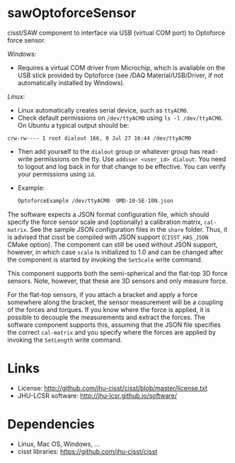 sawOptoforceSensor
==================

cisst/SAW component to interface via USB (virtual COM port) to Optoforce force sensor.

*Windows:*

 + Requires a virtual COM driver from Microchip, which is available on the USB stick provided by Optoforce
   (see /DAQ Material/USB/Driver, if not automatically installed by Windows).

*Linux:*

 + Linux automatically creates serial device, such as `ttyACM0`.
 + Check default permissions on `/dev/ttyACM0` using `ls -l /dev/ttyACM0`.  On Ubuntu a typical output should be:
 ```
 crw-rw---- 1 root dialout 166, 0 Jul 27 16:44 /dev/ttyACM0
 ```
 + Then add yourself to the `dialout` group or whatever group has read-write permissions on the tty.  Use `adduser <user_id> dialout`.  You need to logout and log back in for that change to be effective.  You can verify your permissions using `id`.  
 + Example:

   ```sh
   OptoforceExample /dev/ttyACM0  OMD-10-SE-10N.json
   ```

The software expects a JSON format configuration file, which should specify the force sensor scale and
(optionally) a calibration matrix, `cal-matrix`. See the sample JSON configuration files in the `share` folder.
Thus, it is advised that cisst be compiled with JSON support (`CISST_HAS_JSON` CMake option). The component
can still be used without JSON support, however, in which case `scale` is initialized to 1.0 and can be
changed after the component is started by invoking the `SetScale` write command.

This component supports both the semi-spherical and the flat-top 3D force sensors. Note, however, that
these are 3D sensors and only measure force.

For the flat-top sensors, if you attach a bracket and apply a force somewhere along the bracket, the sensor
measurement will be a coupling of the forces and torques. If you know where the force is applied, it is possible
to decouple the measurements and extract the forces. The software component supports this, assuming that
the JSON file specifies the correct `cal-matrix` and you specify where the forces are applied by invoking
the `SetLength` write command.


Links
=====
 * License: http://github.com/jhu-cisst/cisst/blob/master/license.txt
 * JHU-LCSR software: http://jhu-lcsr.github.io/software/
 
Dependencies
============
 * Linux, Mac OS, Windows, ...
 * cisst libraries: https://github.com/jhu-cisst/cisst
